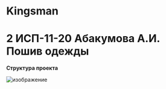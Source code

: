 # Kingsman

<h1> 2 ИСП-11-20 Абакумова А.И. Пошив одежды </h1>

<b> Структура проекта </b>

![изображение](https://user-images.githubusercontent.com/99207233/224033488-ea847227-b949-4ff1-8ddd-6dbcffbd1627.png)

